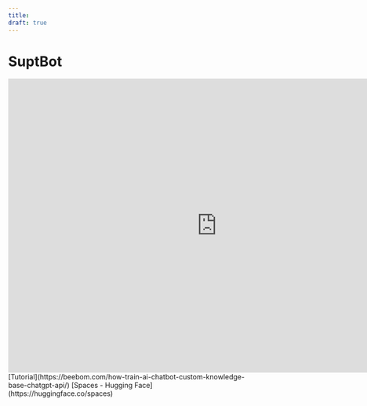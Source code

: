 ```yaml
---
title: 
draft: true
---
```

# SuptBot
<iframe
	src="https://dd09153-suptbot.hf.space"
	frameborder="0"
	width="850"
	height="600"
></iframe>
[Tutorial](https://beebom.com/how-train-ai-chatbot-custom-knowledge-base-chatgpt-api/)
[Spaces - Hugging Face](https://huggingface.co/spaces)
